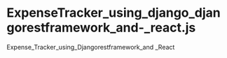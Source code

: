 # ExpenseTracker_using_django_djangorestframework_and-_react.js
Expense_Tracker_using_Djangorestframework_and _React
